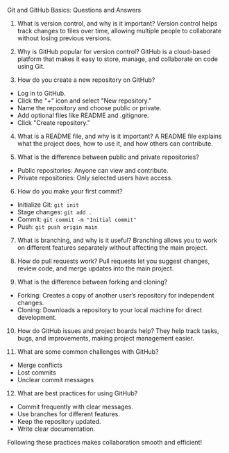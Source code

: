 Git and GitHub Basics: Questions and Answers

1. What is version control, and why is it important?
Version control helps track changes to files over time, allowing multiple people to collaborate without losing previous versions.

2. Why is GitHub popular for version control?
GitHub is a cloud-based platform that makes it easy to store, manage, and collaborate on code using Git.

3. How do you create a new repository on GitHub?
- Log in to GitHub.
- Click the "+" icon and select "New repository."
- Name the repository and choose public or private.
- Add optional files like README and .gitignore.
- Click "Create repository."

4. What is a README file, and why is it important?
A README file explains what the project does, how to use it, and how others can contribute.

5. What is the difference between public and private repositories?
- Public repositories: Anyone can view and contribute.
- Private repositories: Only selected users have access.

6. How do you make your first commit?
- Initialize Git: `git init`
- Stage changes: `git add .`
- Commit: `git commit -m "Initial commit"`
- Push: `git push origin main`

7. What is branching, and why is it useful?
Branching allows you to work on different features separately without affecting the main project.

8. How do pull requests work?
Pull requests let you suggest changes, review code, and merge updates into the main project.

9. What is the difference between forking and cloning?
- Forking: Creates a copy of another user’s repository for independent changes.
- Cloning: Downloads a repository to your local machine for direct development.

10. How do GitHub issues and project boards help?
They help track tasks, bugs, and improvements, making project management easier.

11. What are some common challenges with GitHub?
- Merge conflicts
- Lost commits
- Unclear commit messages

12. What are best practices for using GitHub?
- Commit frequently with clear messages.
- Use branches for different features.
- Keep the repository updated.
- Write clear documentation.

Following these practices makes collaboration smooth and efficient!


